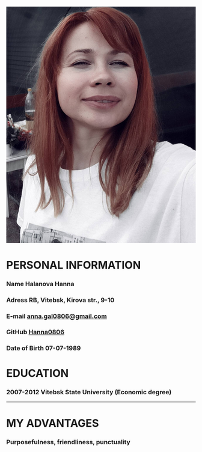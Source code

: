 ![Photo](photo.jpg)
# PERSONAL INFORMATION 
### Name **Halanova Hanna**
### Adress **RB, Vitebsk, Kirova str., 9-10**
### E-mail **anna.gal0806@gmail.com**
### GitHub **[Hanna0806](https://github.com/Hanna0806)**
### Date of Birth **07-07-1989**
# EDUCATION
### 2007-2012  **Vitebsk State University (Economic degree)**
---
# MY ADVANTAGES
### **Purposefulness, friendliness, punctuality**